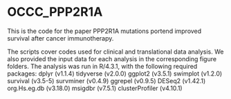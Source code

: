 # OCCC_PPP2R1A
This is the code for the paper PPP2R1A mutations portend improved survival after cancer immunotherapy.


The scripts cover codes used for clinical and translational data analysis. We also provided the input data for each analysis in the corresponding figure folders. The analysis was run in R/4.3.1, with the following required packages:
dplyr (v1.1.4)
tidyverse (v2.0.0)
ggplot2 (v3.5.1)
swimplot (v1.2.0)
survival (v3.5-5)
survminer (v0.4.9)
ggrepel (v0.9.5)
DESeq2 (v1.42.1)
org.Hs.eg.db (v3.18.0)
msigdbr (v7.5.1)
clusterProfiler (v4.10.1)
